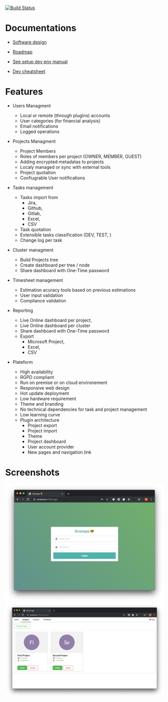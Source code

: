 [![Build Status](https://travis-ci.com/kronopsio/kronops.svg?branch=develop)](https://travis-ci.com/kronopsio/kronops)

# Documentations

- [Software design](docs/design.md)

- [Roadmap](docs/roadmap.md)

- [See setup dev env manual](docs/setup.md)

- [Dev cheatsheet](docs/cheatsheet.md)

# Features

- Users Managment
    - Local or remote (through plugins) accounts 
    - User categories (for financial analysis)
    - Email notifications
    - Logged operations

- Projects Managment
    - Project Members
    - Roles of members per project (OWNER, MEMBER, GUEST)
    - Adding encrypted metadatas to projects 
    - Localy managed or sync with external tools
    - Project quotation
    - Confiugrable User notifications
    
- Tasks management
    - Tasks import from 
        - Jira, 
        - Github, 
        - Gitlab, 
        - Excel, 
        - CSV
    - Task quotation
    - Extensible tasks classification (DEV, TEST, )
    - Change log per task

- Cluster managment
    - Build Projects tree
    - Create dashboard per tree / node 
    - Share dashboard with One-Time password

- Timesheet management
    - Estimation acuracy tools based on previous estimations
    - User input validation
    - Compliance validation

- Reporting
    - Live Online dashboard per project,
    - Live Online dashboard per cluster
    - Share dashboard with One-Time password
    - Export
        - Microsoft Project,
        - Excel,
        - CSV
        
- Plateform
    - High availability 
    - RGPD compliant
    - Run on premise or on cloud environement
    - Responsive web design
    - Hot update deployment
    - Low hardware requirement
    - Theme and branding 
    - No technical dependencies for task and project management
    - Low learning curve
    - Plugin architecture
        - Project export
        - Project import
        - Theme
        - Project dashboard
        - User account provider
        - New pages and navigation link
        
        
                  
 
# Screenshots

![alt text](docs/images/login.png "Login form UI")
![alt text](docs/images/projects.png "Login form UI")





